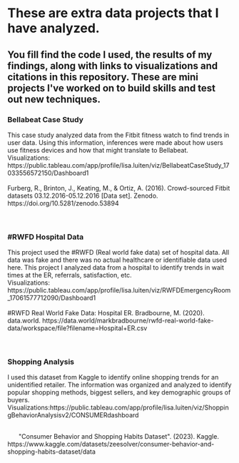 <h1> These are extra data projects that I have analyzed. </h1>
<h2> You fill find the code I used, the results of my findings, along with links to visualizations and citations in this repository. These are mini projects I've worked on to build skills and test out new techniques. </h2>
<h3> Bellabeat Case Study</h3>
<body> This case study analyzed data from the Fitbit fitness watch to find trends in user data. Using this information, inferences were made about how users use fitness devices and how that might translate to Bellabeat.</body>
<br>Visualizations: https://public.tableau.com/app/profile/lisa.luiten/viz/BellabeatCaseStudy_17033556572150/Dashboard1
<br>
<br>Furberg, R., Brinton, J., Keating, M., & Ortiz, A. (2016). Crowd-sourced Fitbit datasets 03.12.2016-05.12.2016 [Data set]. Zenodo. https://doi.org/10.5281/zenodo.53894 <br><br>
<br>

<h3>#RWFD Hospital Data</h3>
  <body> This project used the #RWFD (Real world fake data) set of hospital data. All data was fake and there was no actual healthcare or identifiable data used here. This project I analyzed data from a hospital to identify trends in wait times at the ER, referrals, satisfaction, etc. </body>
  <br> Visualizations: https://public.tableau.com/app/profile/lisa.luiten/viz/RWFDEmergencyRoom_17061577712090/Dashboard1 
<br><br> #RWFD Real World Fake Data: Hospital ER. Bradbourne, M. (2020). data.world. https://data.world/markbradbourne/rwfd-real-world-fake-data/workspace/file?filename=Hospital+ER.csv
<br><br>

<br>
<h3>Shopping Analysis</h3>
<body>I used this dataset from Kaggle to identify online shopping trends for an unidentified retailer. The information was organized and analyzed to identify popular shopping methods, biggest sellers, and key demographic groups of buyers. </body>
<br>Visualizations:https://public.tableau.com/app/profile/lisa.luiten/viz/ShoppingBehaviorAnalysisv2/CONSUMERdashboard
<br><br><p style="text-indent: 25px;">"Consumer Behavior and Shopping Habits Dataset". (2023). Kaggle. https://www.kaggle.com/datasets/zeesolver/consumer-behavior-and-shopping-habits-dataset/data </p>
